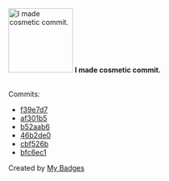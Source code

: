 <img src="https://my-badges.github.io/my-badges/cosmetic-commit.png" alt="I made cosmetic commit." title="I made cosmetic commit." width="128">
<strong>I made cosmetic commit.</strong>
<br><br>

Commits:

- <a href="https://github.com/andrewjswan/blackout-addons/commit/f39e7d7eafe54fa6cae973c1544c262a9096c128">f39e7d7</a>
- <a href="https://github.com/andrewjswan/esphome-components/commit/af301b5e2d8da9e596709a86324c8118048df316">af301b5</a>
- <a href="https://github.com/andrewjswan/esphome-components/commit/b52aab675ad357bf5610c27e751c93da9cd56849">b52aab6</a>
- <a href="https://github.com/andrewjswan/esphome-update-addon/commit/46b2de0165b1878e6833d3edc73f7b9bf2065ed2">46b2de0</a>
- <a href="https://github.com/andrewjswan/esphome-update-addon/commit/cbf526b1d532b84c2315aee138d51a9d7dbe55eb">cbf526b</a>
- <a href="https://github.com/andrewjswan/svitlobot/commit/bfc6ec1c1725b7821e14a8cb0030fe7290e8cb5e">bfc6ec1</a>


Created by <a href="https://github.com/my-badges/my-badges">My Badges</a>